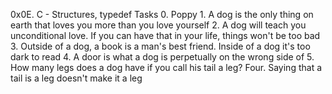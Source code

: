 0x0E. C - Structures, typedef
  Tasks
	0. Poppy
	1. A dog is the only thing on earth that loves you more than you love yourself
	2. A dog will teach you unconditional love. If you can have that in your life, things won't be too bad
	3. Outside of a dog, a book is a man's best friend. Inside of a dog it's too dark to read
	4. A door is what a dog is perpetually on the wrong side of
	5. How many legs does a dog have if you call his tail a leg? Four. Saying that a tail is a leg doesn't make it a leg
